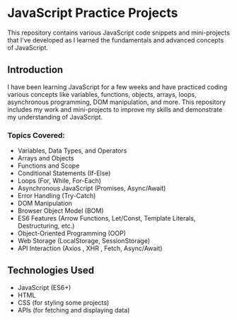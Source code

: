 # JavaScript Practice Projects

This repository contains various JavaScript code snippets and mini-projects that I've developed as I learned the fundamentals and advanced concepts of JavaScript.

## Introduction

I have been learning JavaScript for a few weeks and have practiced coding various concepts like variables, functions, objects, arrays, loops, asynchronous programming, DOM manipulation, and more. This repository includes my work and mini-projects to improve my skills and demonstrate my understanding of JavaScript.

### Topics Covered:
- Variables, Data Types, and Operators
- Arrays and Objects
- Functions and Scope
- Conditional Statements (If-Else)
- Loops (For, While, For-Each)
- Asynchronous JavaScript (Promises, Async/Await)
- Error Handling (Try-Catch)
- DOM Manipulation
- Browser Object Model (BOM)
- ES6 Features (Arrow Functions, Let/Const, Template Literals, Destructuring, etc.)
- Object-Oriented Programming (OOP)
- Web Storage (LocalStorage, SessionStorage)
- API Interaction (Axios , XHR , Fetch, Async/Await)

## Technologies Used

- JavaScript (ES6+)
- HTML
- CSS (for styling some projects)
- APIs (for fetching and displaying data)

